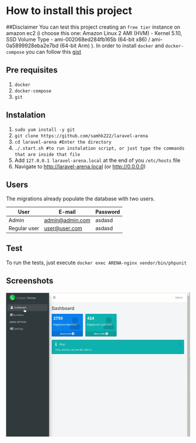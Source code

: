 # How to install this project

##Disclaimer
You can test this project creating an `free tier` instance on amazon ec2 (i choose this one: Amazon Linux 2 AMI (HVM) - Kernel 5.10, SSD Volume Type - ami-002068ed284fb165b (64-bit x86) / ami-0a5899928eba2e7bd (64-bit Arm)
). In order to install `docker` and `docker-compose` you can follow this  [gist](https://gist.github.com/npearce/6f3c7826c7499587f00957fee62f8ee9)

## Pre requisites
1. `docker`
2. `docker-compose`
3. `git`

## Instalation
1. `sudo yum install -y git`
2. `git clone https://github.com/samhk222/laravel-arena`
3. `cd laravel-arena #Enter the directory`
4. `./.start.sh #to run instalation script, or just type the commands that are inside that file`
5. Add `127.0.0.1 laravel-arena.local` at the end of you `/etc/hosts` file
6. Navigate to http://laravel-arena.local (or http://0.0.0.0)

## Users
The migrations already populate the database with two users.


| User | E-mail | Password |
| ------- | ----------------- | --- |
| Admin        | admin@admin.com                  | asdasd |
| Regular user        | user@user.com                  | asdasd |

## Test
To run the tests, just execute `docker exec ARENA-nginx vendor/bin/phpunit`

## Screenshots
![screen-gif](./.docs/scren.gif)
